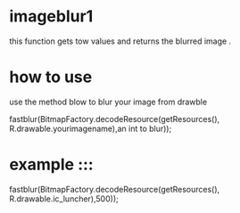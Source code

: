 imageblur1
==========

this function gets tow values and returns the blurred image .


how to use
==========

use the method blow to blur your image from drawble

fastblur(BitmapFactory.decodeResource(getResources(), R.drawable.yourimagename),an int to blur));


example :::
===========

fastblur(BitmapFactory.decodeResource(getResources(), R.drawable.ic_luncher),500));


